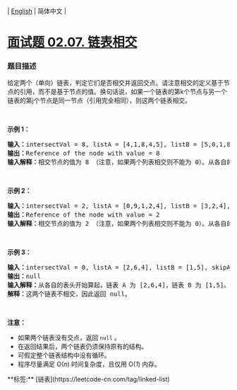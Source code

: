 | [English](README_EN.md) | 简体中文 |

# [面试题 02.07. 链表相交](https://leetcode-cn.com/problems/intersection-of-two-linked-lists-lcci)
 ### 题目描述
<p>给定两个（单向）链表，判定它们是否相交并返回交点。请注意相交的定义基于节点的引用，而不是基于节点的值。换句话说，如果一个链表的第k个节点与另一个链表的第j个节点是同一节点（引用完全相同），则这两个链表相交。</p><br><p><strong>示例 1：</strong><pre><strong>输入：</strong>intersectVal = 8, listA = [4,1,8,4,5], listB = [5,0,1,8,4,5], skipA = 2, skipB = 3<br><strong>输出：</strong>Reference of the node with value = 8<br><strong>输入解释：</strong>相交节点的值为 8 （注意，如果两个列表相交则不能为 0）。从各自的表头开始算起，链表 A 为 [4,1,8,4,5]，链表 B 为 [5,0,1,8,4,5]。在 A 中，相交节点前有 2 个节点；在 B 中，相交节点前有 3 个节点。</pre></p><br><p><strong>示例 2：</strong><pre><strong>输入：</strong>intersectVal = 2, listA = [0,9,1,2,4], listB = [3,2,4], skipA = 3, skipB = 1<br><strong>输出：</strong>Reference of the node with value = 2<br><strong>输入解释：</strong>相交节点的值为 2 （注意，如果两个列表相交则不能为 0）。从各自的表头开始算起，链表 A 为 [0,9,1,2,4]，链表 B 为 [3,2,4]。在 A 中，相交节点前有 3 个节点；在 B 中，相交节点前有 1 个节点。</pre></p><br><p><strong>示例 3：</strong><pre><strong>输入：</strong>intersectVal = 0, listA = [2,6,4], listB = [1,5], skipA = 3, skipB = 2<br><strong>输出：</strong>null<br><strong>输入解释：</strong>从各自的表头开始算起，链表 A 为 [2,6,4]，链表 B 为 [1,5]。由于这两个链表不相交，所以 intersectVal 必须为 0，而 skipA 和 skipB 可以是任意值。<br><strong>解释：</strong>这两个链表不相交，因此返回 null。</pre></p><br><p><strong>注意：</strong></p><ul><li>如果两个链表没有交点，返回 <code>null</code> 。</li><li>在返回结果后，两个链表仍须保持原有的结构。</li><li>可假定整个链表结构中没有循环。</li><li>程序尽量满足 O(<em>n</em>) 时间复杂度，且仅用 O(<em>1</em>) 内存。</li></ul>
**标签:**  [链表](https://leetcode-cn.com/tag/linked-list) 